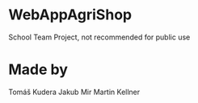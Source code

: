 # WebAppAgriShop
School Team Project, not recommended for public use

# Made by
Tomáš Kudera
Jakub Mir
Martin Kellner
